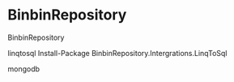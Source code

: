 BinbinRepository
================

BinbinRepository



linqtosql 
Install-Package BinbinRepository.Intergrations.LinqToSql


mongodb
